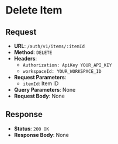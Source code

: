 # Delete Item

## Request
* **URL**: `/auth/v1/items/:itemId`
* **Method**: `DELETE`
* **Headers**:
    * `Authorization: ApiKey YOUR_API_KEY`
    * `workspaceId: YOUR_WORKSPACE_ID`
* **Request Parameters**:
    * `itemId`: Item ID
* **Query Parameters**: None
* **Request Body**: None

## Response
* **Status**: `200 OK`
* **Response Body**: None
